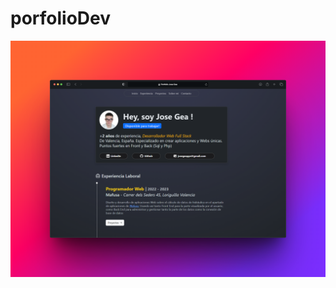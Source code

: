 # porfolioDev

![Mi imagen](https://github.com/josegea8/porfolioDev/blob/main/440764559-8442ee4c-e989-4ecc-9bc5-9aeda4e47fb8.png?raw=true)
